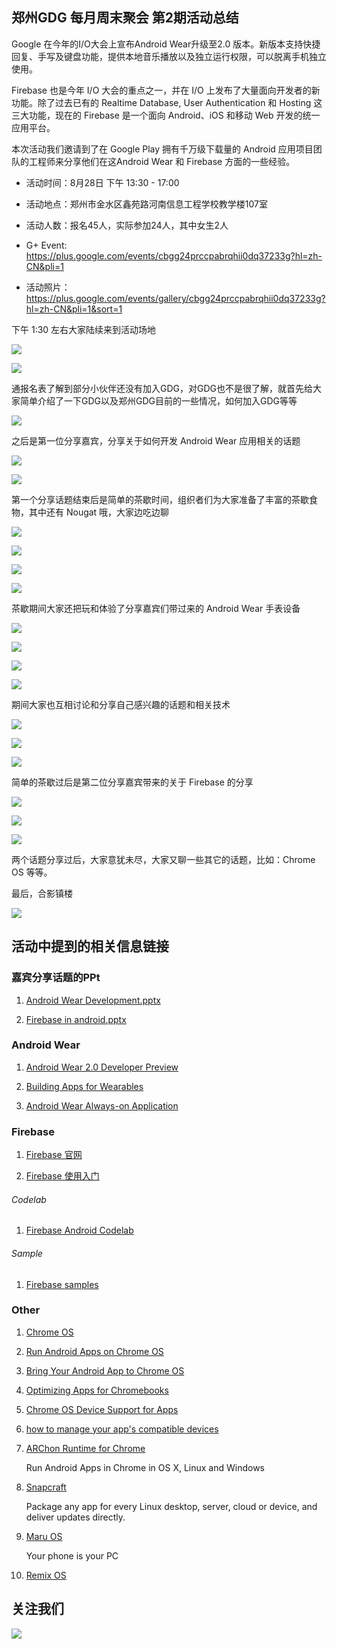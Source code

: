 ## 郑州GDG 每月周末聚会 第2期活动总结

Google 在今年的I/O大会上宣布Android Wear升级至2.0 版本。新版本支持快捷回复、手写及键盘功能，提供本地音乐播放以及独立运行权限，可以脱离手机独立使用。

Firebase 也是今年 I/O 大会的重点之一，并在 I/O 上发布了大量面向开发者的新功能。除了过去已有的 Realtime Database, User Authentication 和 Hosting 这三大功能，现在的 Firebase 是一个面向 Android、iOS 和移动 Web 开发的统一应用平台。

本次活动我们邀请到了在 Google Play  拥有千万级下载量的 Android 应用项目团队的工程师来分享他们在这Android Wear 和 Firebase 方面的一些经验。

* 活动时间：8月28日 下午 13:30 - 17:00

* 活动地点：郑州市金水区鑫苑路河南信息工程学校教学楼107室

* 活动人数：报名45人，实际参加24人，其中女生2人

* G+ Event: https://plus.google.com/events/cbgg24prccpabrqhii0dq37233g?hl=zh-CN&pli=1

* 活动照片：https://plus.google.com/events/gallery/cbgg24prccpabrqhii0dq37233g?hl=zh-CN&pli=1&sort=1

下午 1:30 左右大家陆续来到活动场地

![](http://ww3.sinaimg.cn/large/8a41f469gw1f7bxgixsarj21kw11xk4b.jpg)

![](http://ww3.sinaimg.cn/large/8a41f469gw1f7bxp3ggqqj21kw11xqgn.jpg)

通报名表了解到部分小伙伴还没有加入GDG，对GDG也不是很了解，就首先给大家简单介绍了一下GDG以及郑州GDG目前的一些情况，如何加入GDG等等

![](http://ww2.sinaimg.cn/large/8a41f469gw1f7ctwzlzagj21kw11x4e2.jpg)

之后是第一位分享嘉宾，分享关于如何开发 Android Wear 应用相关的话题

![](http://ww1.sinaimg.cn/large/8a41f469gw1f7bxnr3eggj21kw11xk51.jpg)

![](http://ww2.sinaimg.cn/large/8a41f469gw1f7bxslee27j21kw11xwha.jpg)

第一个分享话题结束后是简单的茶歇时间，组织者们为大家准备了丰富的茶歇食物，其中还有 Nougat 哦，大家边吃边聊

![](http://ww3.sinaimg.cn/large/8a41f469gw1f7bxl10ql8j20qo0zkwga.jpg)

![](http://ww4.sinaimg.cn/large/8a41f469gw1f7bxlczq4pj20qo0zkac6.jpg)

![](http://ww4.sinaimg.cn/large/8a41f469gw1f7bxlkmtcnj20zk0qowic.jpg)

![](http://ww3.sinaimg.cn/large/8a41f469gw1f7bxltqxctj20qo0zk41g.jpg)

茶歇期间大家还把玩和体验了分享嘉宾们带过来的 Android Wear 手表设备

![](http://ww3.sinaimg.cn/large/8a41f469gw1f7bxt0nmhqj21kw11xaea.jpg)

![](http://ww4.sinaimg.cn/large/8a41f469gw1f7bxtus9dkj21kw11x78q.jpg)

![](http://ww3.sinaimg.cn/large/8a41f469gw1f7bxu82s6ej21kw11xdi6.jpg)

![](http://ww2.sinaimg.cn/large/8a41f469gw1f7bxunyth4j21kw11xe16.jpg)

期间大家也互相讨论和分享自己感兴趣的话题和相关技术

![](http://ww1.sinaimg.cn/large/8a41f469gw1f7bxvrixyoj21kw11xn22.jpg)

![](http://ww1.sinaimg.cn/large/8a41f469gw1f7by037a2bj21kw11xk6h.jpg)

![](http://ww3.sinaimg.cn/large/8a41f469gw1f7bxz1b0rmj21kw11xtbe.jpg)

简单的茶歇过后是第二位分享嘉宾带来的关于 Firebase 的分享

![](http://ww4.sinaimg.cn/large/8a41f469gw1f7bxr95fqbj21kw11xk28.jpg)

![](http://ww3.sinaimg.cn/large/8a41f469gw1f7bxrp2cvjj21kw11xdp7.jpg)

![](http://ww3.sinaimg.cn/large/8a41f469gw1f7bxs8wwpkj21kw11xwhp.jpg)

两个话题分享过后，大家意犹未尽，大家又聊一些其它的话题，比如：Chrome OS 等等。

最后，合影镇楼

![](http://ww4.sinaimg.cn/large/8a41f469gw1f7by26o6baj21kw11xanh.jpg)

## 活动中提到的相关信息链接

### 嘉宾分享话题的PPt

1. [Android Wear Development.pptx](https://github.com/GDGZhengzhou/Events/blob/master/WeekendParty/Issue%232/Android%20Wear%20Development.pptx?raw=true)

1. [Firebase in android.pptx](https://github.com/GDGZhengzhou/Events/blob/master/WeekendParty/Issue%232/firebase%20in%20android.pptx)

### Android Wear

1. [Android Wear 2.0 Developer Preview](https://developer.android.com/wear/preview/index.html)

1. [Building Apps for Wearables](https://developer.android.com/training/building-wearables.html)

1. [Android Wear Always-on Application](http://code-labs.cn/codelabs/always-on/index.html#0)

### Firebase

1. [Firebase 官网](https://firebase.google.com)

1. [Firebase 使用入门](https://firebase.google.com/docs/)

###### Codelab

1. [Firebase Android Codelab](http://code-labs.cn/codelabs/firebase-android/index.html#0)

###### Sample

1. [Firebase samples](https://firebase.google.com/docs/samples/)

### Other

1. [Chrome OS](https://www.chromium.org/chromium-os)

1. [Run Android Apps on Chrome OS](https://developer.chrome.com/apps/getstarted_arc)
	
1. [Bring Your Android App to Chrome OS](https://www.youtube.com/watch?v=ZLYzX0G0YKQ)

1. [Optimizing Apps for Chromebooks](https://developer.android.com/topic/arc/index.html)

1. [Chrome OS Device Support for Apps](https://developer.android.com/topic/arc/device-support.html)

1. [how to manage your app's compatible devices](https://www.google.com/appserve/mkt/p/oCdu8l3XPeOEyaYspqTmu5W8k_yd6ylY5VcBfRW0J9Onvl1xOPQoUfdsnf65U3bzb0aX8KnYZYi4JZ97pAocZqbiBJ0WTNMKkdG8h34qOZshMpLcuWDL)

1. [ARChon Runtime for Chrome](https://archon-runtime.github.io)

	Run Android Apps in Chrome in OS X, Linux and Windows

1. [Snapcraft](http://snapcraft.io)
	
	Package any app for every Linux desktop, server, cloud or device, and deliver updates directly.
	
1. [Maru OS](http://maruos.com/)

	Your phone is your PC

1. [Remix OS](http://cn.jide.com/remixos)


## 关注我们

![](http://ww1.sinaimg.cn/large/8a41f469gw1f7by4kj7axj20wp0jvwiy.jpg)	
